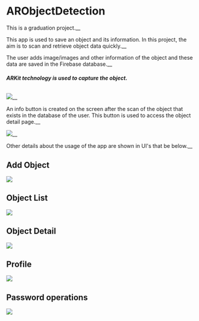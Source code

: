 # ARObjectDetection

This is a graduation project.__

This app is used to save an object and its information. In this project, the aim is to scan and retrieve object data quickly.__

The user adds image/images and other information of the object and these data are saved in the Firebase database.__

###### ***ARKit technology is used to capture the object.***
 
 ![](UIs/signin.PNG)__
 
 An info button is created on the screen after the scan of the object that exists in the database of the user. This button is used to access the object detail page.__
 
![](UIs/scan.PNG)__

Other details about the usage of the app are shown in UI's that be below.__

## Add Object
![](UIs/add.PNG)

## Object List
![](UIs/list.PNG)

## Object Detail
![](UIs/detail.PNG)

## Profile
![](UIs/profile.PNG)

## Password operations
![](UIs/changepassword.PNG)
